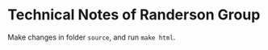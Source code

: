 Technical Notes of Randerson Group
==================================

Make changes in folder ``source``, and run ``make html``.
